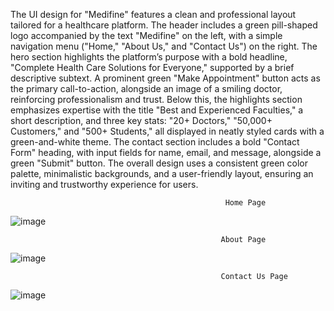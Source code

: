The UI design for "Medifine" features a clean and professional layout tailored for a healthcare platform. The header includes a green pill-shaped logo accompanied by the text "Medifine" on the left, with a simple navigation menu ("Home," "About Us," and "Contact Us") on the right. The hero section highlights the platform’s purpose with a bold headline, "Complete Health Care Solutions for Everyone," supported by a brief descriptive subtext. A prominent green "Make Appointment" button acts as the primary call-to-action, alongside an image of a smiling doctor, reinforcing professionalism and trust. Below this, the highlights section emphasizes expertise with the title "Best and Experienced Faculties," a short description, and three key stats: "20+ Doctors," "50,000+ Customers," and "500+ Students," all displayed in neatly styled cards with a green-and-white theme. The contact section includes a bold "Contact Form" heading, with input fields for name, email, and message, alongside a green "Submit" button. The overall design uses a consistent green color palette, minimalistic backgrounds, and a user-friendly layout, ensuring an inviting and trustworthy experience for users.

                                                    Home Page
![image](https://github.com/user-attachments/assets/2bcb5ef1-8d2d-4dbb-bc5e-acf8d923c178)
 
                                                   About Page
![image](https://github.com/user-attachments/assets/8cbc447b-f363-482d-8238-5141490608bf)

                                                   Contact Us Page
![image](https://github.com/user-attachments/assets/dfed10c0-8177-47a5-b42d-06b7838703f3)
